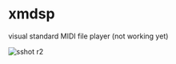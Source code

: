 xmdsp
=====

visual standard MIDI file player (not working yet)

![sshot r2](https://dl.dropboxusercontent.com/u/493047/2013/xmdsp-r2-sshot.png)
